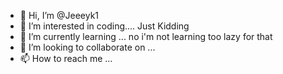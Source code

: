 - 👋 Hi, I’m @Jeeeyk1
- 👀 I’m interested in coding.... Just Kidding 
- 🌱 I’m currently learning ... no i'm not learning too lazy for that
- 💞️ I’m looking to collaborate on ... 
- 📫 How to reach me ...

<!---
Jeeeyk1/Jeeeyk1 is a ✨ special ✨ repository because its `README.md` (this file) appears on your GitHub profile.
You can click the Preview link to take a look at your changes.
--->
